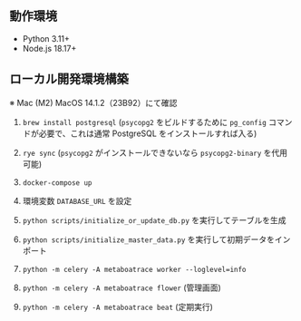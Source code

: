 ## 動作環境

- Python 3.11+
- Node.js 18.17+

## ローカル開発環境構築

※ Mac (M2) MacOS 14.1.2（23B92）にて確認

1. `brew install postgresql` (`psycopg2` をビルドするために `pg_config` コマンドが必要で、これは通常 PostgreSQL をインストールすれば入る)

1. `rye sync` (`psycopg2` がインストールできないなら `psycopg2-binary` を代用可能)

1. `docker-compose up`

1. 環境変数 `DATABASE_URL` を設定

1. `python scripts/initialize_or_update_db.py` を実行してテーブルを生成

1. `python scripts/initialize_master_data.py` を実行して初期データをインポート

1. `python -m celery -A metaboatrace worker --loglevel=info`

1. `python -m celery -A metaboatrace flower` (管理画面)

1. `python -m celery -A metaboatrace beat` (定期実行)
